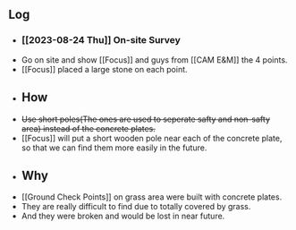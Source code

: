 ## Log
- ### [[2023-08-24 Thu]] On-site Survey
- Go on site and show [[Focus]] and guys from [[CAM E&M]] the 4 points.
- [[Focus]] placed a large stone on each point.
- ## How
- ~~Use short poles(The ones are used to seperate safty and non-safty area) instead of the concrete plates.~~
- [[Focus]] will put a short wooden pole near each of the concrete plate, so that we can find them more easily in the future.
- ## Why
- [[Ground Check Points]] on grass area were built with concrete plates.
- They are really difficult to find due to totally covered by grass.
- And they were broken and would be lost in near future.